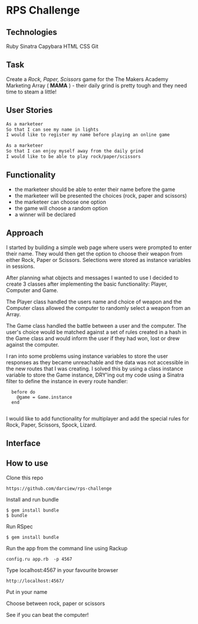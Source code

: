 # RPS Challenge

Technologies
----
Ruby
Sinatra
Capybara
HTML
CSS
Git

Task
----

Create a _Rock, Paper, Scissors_ game for the The Makers Academy Marketing Array ( **MAMA** ) - their daily grind is pretty tough and they need time to steam a little!

User Stories
----

```sh
As a marketeer
So that I can see my name in lights
I would like to register my name before playing an online game

As a marketeer
So that I can enjoy myself away from the daily grind
I would like to be able to play rock/paper/scissors
```

Functionality 
----
- the marketeer should be able to enter their name before the game
- the marketeer will be presented the choices (rock, paper and scissors)
- the marketeer can choose one option
- the game will choose a random option
- a winner will be declared

Approach
----

I started by building a simple web page where users were prompted to enter their name. They would then get the option to choose their weapon from either Rock, Paper or Scissors. Selections were stored as instance variables in sessions.

After planning what objects and messages I wanted to use I decided to create 3 classes after implementing the basic functionality: Player, Computer and Game. 

The Player class handled the users name and choice of weapon and the Computer class allowed the computer to randomly select a weapon from an Array. 

The Game class handled the battle between a user and the computer. The user's choice would be matched against a set of rules created in a hash in the Game class and would inform the user if they had won, lost or drew against the computer.

I ran into some problems using instance variables to store the user responses as they became unreachable and the data was not accessible in the new routes that I was creating. I solved this by using a class instance variable to store the Game instance, DRY'ing out my code using a Sinatra filter to define the instance in every route handler:

```
  before do
    @game = Game.instance
  end
  
```

I would like to add functionality for multiplayer and add the special rules for Rock, Paper, Scissors, Spock, Lizard.

Interface
----

How to use
----

Clone this repo 

```
https://github.com/darciew/rps-challenge
```
Install and run bundle
```
$ gem install bundle
$ bundle
```

Run RSpec
```
$ gem install bundle
```

Run the app from the command line using Rackup 
```
config.ru app.rb  -p 4567
```

Type localhost:4567 in your favourite browser 

```
http://localhost:4567/
```

Put in your name 

Choose between rock, paper or scissors

See if you can beat the computer!

